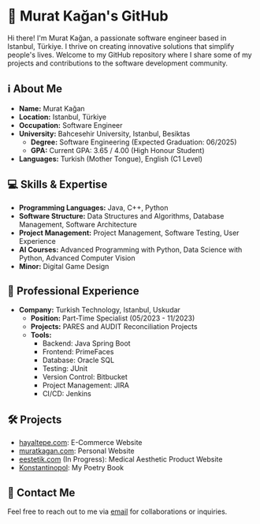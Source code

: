 # 👋 Murat Kağan's GitHub

Hi there! I'm Murat Kağan, a passionate software engineer based in Istanbul, Türkiye. I thrive on creating innovative solutions that simplify people's lives. Welcome to my GitHub repository where I share some of my projects and contributions to the software development community.

## ℹ️ About Me

- **Name:** Murat Kağan
- **Location:** Istanbul, Türkiye
- **Occupation:** Software Engineer
- **University:** Bahcesehir University, Istanbul, Besiktas
  - **Degree:** Software Engineering (Expected Graduation: 06/2025)
  - **GPA:** Current GPA: 3.65 / 4.00 (High Honour Student)
- **Languages:** Turkish (Mother Tongue), English (C1 Level)

## 💻 Skills & Expertise

- **Programming Languages:** Java, C++, Python
- **Software Structure:** Data Structures and Algorithms, Database Management, Software Architecture
- **Project Management:** Project Management, Software Testing, User Experience
- **AI Courses:** Advanced Programming with Python, Data Science with Python, Advanced Computer Vision
- **Minor:** Digital Game Design

## 🚀 Professional Experience

- **Company:** Turkish Technology, Istanbul, Uskudar
  - **Position:** Part-Time Specialist (05/2023 - 11/2023)
  - **Projects:** PARES and AUDIT Reconciliation Projects
  - **Tools:** 
    - Backend: Java Spring Boot
    - Frontend: PrimeFaces
    - Database: Oracle SQL
    - Testing: JUnit
    - Version Control: Bitbucket
    - Project Management: JIRA
    - CI/CD: Jenkins

## 🛠️ Projects

- [hayaltepe.com](https://hayaltepe.com.tr): E-Commerce Website
- [muratkagan.com](https://muratkagan.com): Personal Website
- [eestetik.com](https://eestetik.com) (In Progress): Medical Aesthetic Product Website
- [Konstantinopol](https://www.dr.com.tr/Kitap/Konstantinopol/Edebiyat/Siir/Turk-Siiri/urunno=0001935385001): My Poetry Book

## 📧 Contact Me

Feel free to reach out to me via [email](mailto:temelmuratkagan@gmail.com) for collaborations or inquiries.
